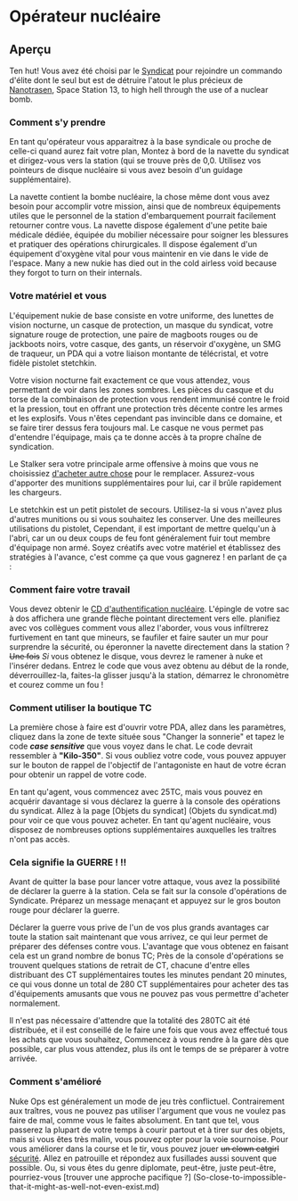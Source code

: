 # Opérateur nucléaire

## Aperçu


Ten hut! Vous avez été choisi par le [Syndicat](\4_Univers\Lore\Groups.md) pour rejoindre un commando d'élite dont le seul but est de détruire l'atout le plus précieux de [Nanotrasen](\4_Univers\Lore\Groups.md), Space Station 13, to high hell through the use of a nuclear bomb.


### Comment s'y prendre

En tant qu'opérateur vous apparaitrez à la base syndicale ou proche de celle-ci quand aurez fait votre plan,  Montez à bord de la navette du syndicat et dirigez-vous vers la station (qui se trouve près de 0,0. Utilisez vos pointeurs de disque nucléaire si vous avez besoin d'un guidage supplémentaire).

La navette contient la bombe nucléaire, la chose même dont vous avez besoin pour accomplir votre mission, ainsi que de nombreux équipements utiles que le personnel de la station d'embarquement pourrait facilement retourner contre vous. La navette dispose également d'une petite baie médicale dédiée, équipée du mobilier nécessaire pour soigner les blessures et pratiquer des opérations chirurgicales. Il dispose également d'un équipement d'oxygène vital pour vous maintenir en vie dans le vide de l'espace. Many a new nukie has died out in the cold airless void because they forgot to turn on their internals.

### Votre matériel et vous

L'équipement nukie de base consiste en votre uniforme, des lunettes de vision nocturne, un casque de protection, un masque du syndicat, votre signature rouge de protection, une paire de magboots rouges ou de jackboots noirs, votre casque, des gants, un réservoir d'oxygène, un SMG de traqueur, un PDA qui a votre liaison montante de télécristal, et votre fidèle pistolet stetchkin.

Votre vision nocturne fait exactement ce que vous attendez, vous permettant de voir dans les zones sombres. Les pièces du casque et du torse de la combinaison de protection vous rendent immunisé contre le froid et la pression, tout en offrant une protection très décente contre les armes et les explosifs. Vous n'êtes cependant pas invincible dans ce domaine, et se faire tirer dessus fera toujours mal. Le casque ne vous permet pas d'entendre l'équipage, mais ça te donne accès à ta propre chaîne de syndication.

Le Stalker sera votre principale arme offensive à moins que vous ne choisissiez [d'acheter autre chose](\4_Univers\Items\Syndicate-Items.md) pour le remplacer. Assurez-vous d'apporter des munitions supplémentaires pour lui, car il brûle rapidement les chargeurs.

Le stetchkin est un petit pistolet de secours. Utilisez-la si vous n'avez plus d'autres munitions ou si vous souhaitez les conserver. Une des meilleures utilisations du pistolet, Cependant, il est important de mettre quelqu'un à l'abri, car un ou deux coups de feu font généralement fuir tout membre d'équipage non armé. Soyez créatifs avec votre matériel et établissez des stratégies à l'avance, c'est comme ça que vous gagnerez ! en parlant de ça :

### Comment faire votre travail

Vous devez obtenir le [CD d'authentification nucléaire](Nuclear-Authentication-Disk.md). L'épingle de votre sac à dos affichera une grande flèche pointant directement vers elle. planifiez avec vos collègues comment vous allez l'aborder, vous vous infiltrerez furtivement en tant que mineurs, se faufiler et faire sauter un mur pour surprendre la sécurité, ou éperonner la navette directement dans la station ? <s>Une fois</s> *Si* vous obtenez le disque, vous devrez le ramener à nuke et l'insérer dedans. Entrez le code que vous avez obtenu au début de la ronde, déverrouillez-la, faites-la glisser jusqu'à la station, démarrez le chronomètre et courez comme un fou !

### Comment utiliser la boutique TC

La première chose à faire est d'ouvrir votre PDA, allez dans les paramètres, cliquez dans la zone de texte située sous "Changer la sonnerie" et tapez le code ***case sensitive*** que vous voyez dans le chat. Le code devrait ressembler à **"Kilo-350"**. Si vous oubliez votre code, vous pouvez appuyer sur le bouton de rappel de l'objectif de l'antagoniste en haut de votre écran pour obtenir un rappel de votre code.

En tant qu'agent, vous commencez avec 25TC, mais vous pouvez en acquérir davantage si vous déclarez la guerre à la console des opérations du syndicat. Allez à la page [Objets du syndicat] (Objets du syndicat.md) pour voir ce que vous pouvez acheter. En tant qu'agent nucléaire, vous disposez de nombreuses options supplémentaires auxquelles les traîtres n'ont pas accès.

### Cela signifie la GUERRE ! !!

Avant de quitter la base pour lancer votre attaque, vous avez la possibilité de déclarer la guerre à la station. Cela se fait sur la console d'opérations de Syndicate. Préparez un message menaçant et appuyez sur le gros bouton rouge pour déclarer la guerre.

Déclarer la guerre vous prive de l'un de vos plus grands avantages car toute la station sait maintenant que vous arrivez, ce qui leur permet de préparer des défenses contre vous. L'avantage que vous obtenez en faisant cela est un grand nombre de bonus TC; Près de la console d'opérations se trouvent quelques stations de retrait de CT, chacune d'entre elles distribuant des CT supplémentaires toutes les minutes pendant 20 minutes, ce qui vous donne un total de 280 CT supplémentaires pour acheter des tas d'équipements amusants que vous ne pouvez pas vous permettre d'acheter normalement.

Il n'est pas nécessaire d'attendre que la totalité des 280TC ait été distribuée, et il est conseillé de le faire une fois que vous avez effectué tous les achats que vous souhaitez, Commencez à vous rendre à la gare dès que possible, car plus vous attendez, plus ils ont le temps de se préparer à votre arrivée.

### Comment s'amélioré

Nuke Ops est généralement un mode de jeu très conflictuel. Contrairement aux traîtres, vous ne pouvez pas utiliser l'argument que vous ne voulez pas faire de mal, comme vous le faites absolument. En tant que tel, vous passerez la plupart de votre temps à courir partout et à tirer sur des objets, mais si vous êtes très malin, vous pouvez opter pour la voie sournoise. Pour vous améliorer dans la course et le tir, vous pouvez jouer <s>un clown catgirl</s> [sécurité](Security-Officer.md). Allez en patrouille et répondez aux fusillades aussi souvent que possible. Ou, si vous êtes du genre diplomate, peut-être, juste peut-être, pourriez-vous [trouver une approche pacifique ?] (So-close-to-impossible-that-it-might-as-well-not-even-exist.md)
